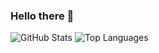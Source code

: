 ### Hello there 👋

![GitHub Stats](https://github-readme-stats.vercel.app/api?username=1MahdiR&show_icons=true&&line_height=40&theme=dracula)
![Top Languages](https://github-readme-stats.vercel.app/api/top-langs/?username=1MahdiR&show_icons=true&line_height=40&theme=dracula)
